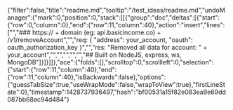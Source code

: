 {"filter":false,"title":"readme.md","tooltip":"/test_ideas/readme.md","undoManager":{"mark":0,"position":0,"stack":[[{"group":"doc","deltas":[{"start":{"row":0,"column":0},"end":{"row":11,"column":40},"action":"insert","lines":["","### https:// + domain (eg: api.basicincome.co) + /v1/removeAccount","","req: { \"address\": your_account, \"oauth\": oauth_authorization_key }","","res: \"Removed all data for account: \" + your_account","","","","","","## Built on NodeJS, express, ws, MongoDB"]}]}]]},"ace":{"folds":[],"scrolltop":0,"scrollleft":0,"selection":{"start":{"row":11,"column":40},"end":{"row":11,"column":40},"isBackwards":false},"options":{"guessTabSize":true,"useWrapMode":false,"wrapToView":true},"firstLineState":0},"timestamp":1428737936497,"hash":"bf00531a15f82e083ea9e69dd087bb68ac94d484"}